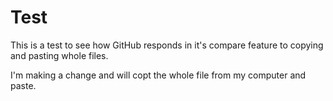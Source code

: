 # Test
This is a test to see how GitHub responds in it's compare feature to copying and pasting whole files.

I'm making a change and will copt the whole file from my computer and paste.

